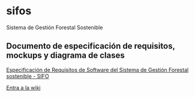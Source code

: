 # sifos
Sistema de Gestión Forestal Sostenible

## Documento de especificación de requisitos, mockups y diagrama de clases

 [Especificación de Requisitos de Software del Sistema de Gestión Forestal sostenible - SIFO](https://drive.google.com/open?id=1NP-dPYXarNpQv6mZu3DLxRIvlqEU1YBk)
 
[Entra a la wiki](https://github.com/jmencisom/sifos/wiki)
